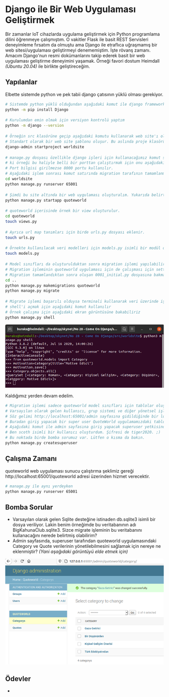 # Django ile Bir Web Uygulaması Geliştirmek

Bir zamanlar IoT cihazlarda uygulama geliştirmek için Python programlama dilini öğrenmeye çalışmıştım. O vakitler Flask ile basit REST Servisleri deneyimleme fırsatım da olmuştu ama Django ile etraflıca uğraşmamış bir web sitesi/uygulaması geliştirmeyi denememiştim. İşte rövanş zamanı. Amacım Django'nun resmi dokümanlarını takip ederek basit bir web uygulaması geliştirme deneyimini yaşamak. Örneği favori dostum Heimdall _(Ubuntu 20.04)_ ile birlikte geliştireceğim.

## Yapılanlar

Elbette sistemde python ve pek tabii django çatısının yüklü olması gerekiyor.

```bash
# Sistemde python yüklü olduğundan aşağıdaki komut ile django framework'ü yükledim
python -m pip install Django

# Kurulumdan emin olmak için versiyon kontrolü yaptım
python -m django --version

# Örneğin src klasörüne geçip aşağıdaki komutu kullanarak web site'ı oluşturdum(Project olarak düşünelim)
# Standart olarak bir web site şablonu oluşur. Bu aslında proje klasörüdür. Web Site gibi düşünürsek içinde birden fazla web application içerebilir
django-admin startproject worldsite

# manage.py dosyası özellikle django işleri için kullanacağımız komut satırı programıdır
# ki örneği bu haliyle belli bir porttan çalıştırmak için onu aşağıdaki gibi kullanmak yeterlidir.
# Port bilgisi girilmezse 8000 portu kullanılır.
# Aşağıdaki işlem sonrası komut satırında migration tarafının tamamlanmadığı(model oluşturduktan sonra migrate yaparız) uyarısı ile birlikte http://localhost:65001 adresinde uzaya doğru hareket eden bir roket figürü görülmelidir ;)
cd worldsite
python manage.py runserver 65001

# Şimdi bu site altında bir web uygulaması oluşturalım. Yukarıda belirtmiştim. Site birden fazla web uygulaması içerebilir ve herbirinin konfigurasyon yönetimi buradan yapılabilir
python manage.py startapp quoteworld

# quoteworld içerisinde örnek bir view oluşturulur.
cd quoteworld
touch views.py

# Ayrıca url map tanımları için birde urls.py dosyası eklenir.
touch urls.py

# Örnekte kullanılacak veri modelleri için models.py isimli bir modül oluşturuyoruz.
touch models.py

# Model sınıfları da oluşturulduktan sonra migration işlemi yapılabilir
# Migration işleminin quoteworld uygulaması için de çalışması için settings.py'de bildirim yapılmıştır.
# Migration tamamlandıktan sonra oluşan 0001_initial.py dosyasına bakmayı ve BigKahunaClub.sqlite3 veri tabanını incelmeyi unutmayın.
cd ..
python manage.py makemigrations quoteworld
python manage.py migrate

# Migrate işlemi başarılı olduysa terminali kullanarak veri üzerinde işlemler yapabiliriz de
# shell'i açmak için aşağıdaki komut kullanılır
# Örnek çalışma için aşağıdaki ekran görüntüsüne bakabiliriz
python manage.py shell
```

![Screenshot_01.png](./assets/Screenshot_01.png)

Kaldığımız yerden devam edelim.

```bash
# Migration işlemi sadece quoteworld model sınıfları için tablolar oluşturmaz.
# Varsayılan olarak gelen kullanıcı, grup sistemi ve diğer yönetsel işler (session management vs) için de gerekli tabloları üretir.
# Söz gelimi http://localhost:65001/admin sayfasına gidildiğinde bir login ekranı ile karşılaşırız.
# Buradan giriş yapacak bir super user QuoteWorld uygulamamızdaki tablolarda CRUD işlemleri de yapabilir. 
# Aşağıdaki komut ile admin sayfasına giriş yapacak superuser yetkisinde bir kullanıcı oluşturabiliriz.
# Ben scoth isimli bir kullanıcı oluşturdum. Şifresi de tiger2020. ;)
# Bu noktada birde bomba sorumuz var. Lütfen o kısma da bakın.
python manage.py createsuperuser
```

## Çalışma Zamanı

quoteworld web uygulaması sunucu çalıştırma şeklimiz gereği http://localhost:65001/quoteworld adresi üzerinden hizmet verecektir. 

```bash
# manage.py ile aynı yerdeyken
python manage.py runserver 65001
```

## Bomba Sorular

- Varsayılan olarak gelen Sqlite desteğine istinaden db.sqlite3 isimli bir dosya veriliyor. Lakin benim örneğimde bu veritabanının adı BigKahunaClub.sqlite3. Sizce migrate işleminin bu veritabanını kullanacağını nerede belirtmiş olabilirim?
- Admin sayfasında, superuser tarafından quoteworld uygulamasındaki Category ve Quote verilerinin yönetilebilmesini sağlamak için nereye ne eklenmiştir? _(Yani aşağıdaki görüntüyü elde etmek için)_

![Screenshot_02.png](./assets/Screenshot_02.png)

## Ödevler

- 